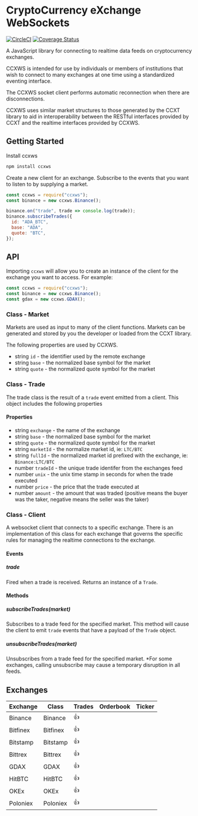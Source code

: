 # CryptoCurrency eXchange WebSockets

[![CircleCI](https://circleci.com/gh/altangent/ccxws/tree/master.svg?style=shield)](https://circleci.com/gh/altangent/ccxws/tree/master)
[![Coverage Status](https://coveralls.io/repos/github/altangent/ccxws/badge.svg?branch=master)](https://coveralls.io/github/altangent/ccxws?branch=master)

A JavaScript library for connecting to realtime data feeds on cryptocurrency exchanges.

CCXWS is intended for use by individuals or members of institutions that wish to connect to many exchanges at one time using a standardized eventing interface.

The CCXWS socket client performs automatic reconnection when there are disconnections.

CCXWS uses similar market structures to those generated by the CCXT library to aid in interoperability between the RESTful interfaces provided by CCXT and the realtime interfaces provided by CCXWS.

## Getting Started

Install ccxws

```bash
npm install ccxws
```

Create a new client for an exchange. Subscribe to the events that you want to listen to by supplying a market.

```javascript
const ccxws = require("ccxws");
const binance = new ccxws.Binance();

binance.on("trade", trade => console.log(trade));
binance.subscribeTrades({
  id: "ADA_BTC",
  base: "ADA",
  quote: "BTC",
});
```

## API

Importing `ccxws` will allow you to create an instance of the client for the exchange you want to access. For example:

```javascript
const ccxws = require("ccxws");
const binance = new ccxws.Binance();
const gdax = new ccxws.GDAX();
```

### Class - Market

Markets are used as input to many of the client functions. Markets can be generated and stored by you the developer or loaded from the CCXT library.

The following properties are used by CCXWS.

* string `id` - the identifier used by the remote exchange
* string `base` - the normalized base symbol for the market
* string `quote` - the normalized quote symbol for the market

### Class - Trade

The trade class is the result of a `trade` event emitted from a client. This object includes the following properties

#### Properties

* string `exchange` - the name of the exchange
* string `base` - the normalized base symbol for the market
* string `quote` - the normalized quote symbol for the market
* string `marketId` - the normalize market id, ie: `LTC/BTC`
* string `fullId` - the normalized market id prefixed with the exchange, ie: `Binance:LTC/BTC`
* number `tradeId` - the unique trade identifer from the exchanges feed
* number `unix` - the unix time stamp in seconds for when the trade executed
* number `price` - the price that the trade executed at
* number `amount` - the amount that was traded (positive means the buyer was the taker, negative means the seller was the taker)

### Class - Client

A websocket client that connects to a specific exchange. There is an implementation of this class for each exchange that governs the specific rules for managing the realtime connections to the exchange.

#### Events

##### trade

Fired when a trade is received. Returns an instance of a `Trade`.

#### Methods

##### subscribeTrades(market)

Subscribes to a trade feed for the specified market. This method will cause the client to emit `trade` events that have a payload of the `Trade` object.

##### unsubscribeTrades(market)

Unsubscribes from a trade feed for the specified market. \*For some exchanges, calling unsubscribe may cause a temporary disruption in all feeds.

## Exchanges

| Exchange | Class    | Trades | Orderbook | Ticker |
| -------- | -------- | ------ | --------- | ------ |
| Binance  | Binance  | :+1:   |           |        |
| Bitfinex | Bitfinex | :+1:   |           |        |
| Bitstamp | Bitstamp | :+1:   |           |        |
| Bittrex  | Bittrex  | :+1:   |           |        |
| GDAX     | GDAX     | :+1:   |           |        |
| HitBTC   | HitBTC   | :+1:   |           |        |
| OKEx     | OKEx     | :+1:   |           |        |
| Poloniex | Poloniex | :+1:   |           |        |
